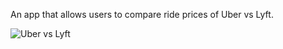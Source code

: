 An app that allows users to compare ride prices of Uber vs Lyft.


![Uber vs Lyft](https://media.giphy.com/media/fnfU1lCNtvJfS2k5Ob/giphy.gif)